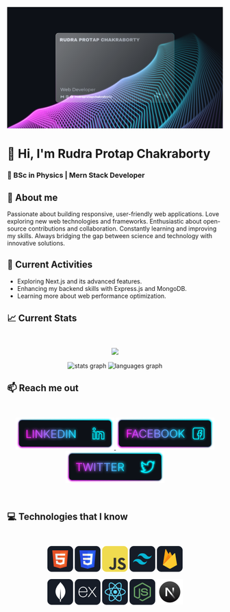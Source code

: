 <a href="https://www.facebook.com/rudraprotapchakraborty1/">
<img src="https://raw.githubusercontent.com/rudraprotapchakraborty/rudraprotapchakraborty/main/images/cover.svg" />
</a>

# 👋 Hi, I'm Rudra Protap Chakraborty
### 🚀 BSc in Physics | Mern Stack Developer

## :memo: About me
Passionate about building responsive, user-friendly web applications. Love exploring new web technologies and frameworks. Enthusiastic about open-source contributions and collaboration. Constantly learning and improving my skills. Always bridging the gap between science and technology with innovative solutions.

## :pushpin: Current Activities
- Exploring Next.js and its advanced features.
- Enhancing my backend skills with Express.js and MongoDB.
- Learning more about web performance optimization.

## :chart_with_upwards_trend: Current Stats

<br />
<p align="center">
  <img width="60%" src="https://github-readme-streak-stats.herokuapp.com?user=rudraprotapchakraborty&theme=react&hide_border=true&background=0D1117&stroke=0D1117&fire=FF1CF7&sideLabels=00F0FF&currStreakNum=FF1CF7&ring=FF1CF7&currStreakLabel=FF1CF7&sideNums=00F0FF" />
</p>
<div align="center">
  <img src="https://github-readme-stats.vercel.app/api?username=rudraprotapchakraborty&hide_title=false&hide_rank=false&show_icons=true&include_all_commits=true&count_private=true&disable_animations=false&theme=dracula&locale=en&hide_border=false&order=1" height="150" alt="stats graph"  />
  <img src="https://github-readme-stats.vercel.app/api/top-langs?username=rudraprotapchakraborty&locale=en&hide_title=false&layout=compact&card_width=320&langs_count=5&theme=dracula&hide_border=false&order=2" height="150" alt="languages graph"  />
</div>

###
## :mailbox: Reach me out

<br />

<p align="center">
  <a href="https://www.linkedin.com/in/rudraprotapchakraborty/" target="_blank">
    <img height="75" src="https://github.com/rudraprotapchakraborty/rudraprotapchakraborty/blob/main/images/icons/Linkedin.png">
  </a>
  <a href="https://www.facebook.com/rudraprotapchakraborty1" target="_blank">
    <img height="75" src="https://github.com/rudraprotapchakraborty/rudraprotapchakraborty/blob/main/images/icons/Facebook.png">
  </a>
  <a href="https://x.com/rudraprotapchak" target="_blank">
    <img height="75" src="https://github.com/rudraprotapchakraborty/rudraprotapchakraborty/blob/main/images/icons/Twitter.png">
  </a>
</p>

<br />

## :computer: Technologies that I know

<br>
<p align="center">
<img src="https://github.com/rudraprotapchakraborty/rudraprotapchakraborty/blob/main/images/icons/HTML.png"/>
<img src="https://github.com/rudraprotapchakraborty/rudraprotapchakraborty/blob/main/images/icons/css.png"/>
<img src="https://github.com/rudraprotapchakraborty/rudraprotapchakraborty/blob/main/images/icons/JavaScript.png"/>
<img src="https://github.com/rudraprotapchakraborty/rudraprotapchakraborty/blob/main/images/icons/tailwind.png"/>
<img src="https://github.com/rudraprotapchakraborty/rudraprotapchakraborty/blob/main/images/icons/firebase.png"/>
</p>
<p align="center">
<img src="https://github.com/rudraprotapchakraborty/rudraprotapchakraborty/blob/main/images/icons/mongo.png"/>
<img src="https://github.com/rudraprotapchakraborty/rudraprotapchakraborty/blob/main/images/icons/express.png"/>
<img src="https://github.com/rudraprotapchakraborty/rudraprotapchakraborty/blob/main/images/icons/react.png"/>
<img src="https://github.com/rudraprotapchakraborty/rudraprotapchakraborty/blob/main/images/icons/node.png"/>
<img src="https://github.com/rudraprotapchakraborty/rudraprotapchakraborty/blob/main/images/icons/next.png"/>
</p><br/>
